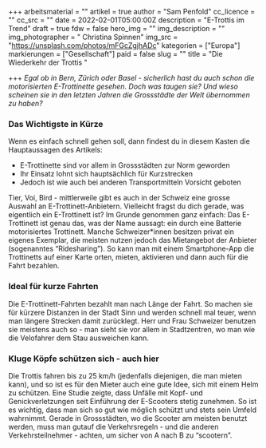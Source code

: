 +++
arbeitsmaterial = ""
artikel = true
author = "Sam Penfold"
cc_licence = ""
cc_src = ""
date = 2022-02-01T05:00:00Z
description = "E-Trottis im Trend"
draft = true
fdw = false
hero_img = ""
img_description = ""
img_photographer = " Christina Spinnen"
img_src = "https://unsplash.com/photos/mFGcZgjhADc"
kategorien = ["Europa"]
markierungen = ["Gesellschaft"]
paid = false
slug = ""
title = "Die Wiederkehr der Trottis "

+++
_Egal ob in Bern, Zürich oder Basel - sicherlich hast du auch schon die motorisierten E-Trottinette gesehen. Doch was taugen sie? Und wieso scheinen sie in den letzten Jahren die Grossstädte der Welt übernommen zu haben?_

### Das Wichtigste in Kürze

Wenn es einfach schnell gehen soll, dann findest du in diesem Kasten die Hauptaussagen des Artikels:

* E-Trottinette sind vor allem in Grossstädten zur Norm geworden
* Ihr Einsatz lohnt sich hauptsächlich für Kurzstrecken
* Jedoch ist wie auch bei anderen Transportmitteln Vorsicht geboten

Tier, Voi, Bird - mittlerweile gibt es auch in der Schweiz eine grosse Auswahl an E-Trottinett-Anbietern. Vielleicht fragst du dich gerade, was eigentlich ein E-Trottinett ist? Im Grunde genommen ganz einfach: Das E-Trottinett ist genau das, was der Name aussagt: ein durch eine Batterie motorisiertes Trottinett. Manche Schweizer*innen besitzen privat ein eigenes Exemplar, die meisten nutzen jedoch das Mietangebot der Anbieter (sogenanntes “Ridesharing”). So kann man mit einem Smartphone-App die Trottinetts auf einer Karte orten, mieten, aktivieren und dann auch für die Fahrt bezahlen.

### Ideal für kurze Fahrten

Die E-Trottinett-Fahrten bezahlt man nach Länge der Fahrt. So machen sie für kürzere Distanzen in der Stadt Sinn und werden schnell mal teuer, wenn man längere Strecken damit zurücklegt. Herr und Frau Schweizer benutzen sie meistens auch so - man sieht sie vor allem in Stadtzentren, wo man wie die Velofahrer dem Stau ausweichen kann.

### Kluge Köpfe schützen sich - auch hier

Die Trottis fahren bis zu 25 km/h (jedenfalls diejenigen, die man mieten kann), und so ist es für den Mieter auch eine gute Idee, sich mit einem Helm zu schützen. Eine Studie zeigte, dass Unfälle mit Kopf- und Genickverletzungen seit Einführung der E-Scooters stetig zunehmen. So ist es wichtig, dass man sich so gut wie möglich schützt und stets sein Umfeld wahrnimmt. Gerade in Grossstädten, wo die Scooter am meisten benutzt werden, muss man gutauf die Verkehrsregeln - und die anderen Verkehrsteilnehmer - achten, um sicher von A nach B zu “scootern”.